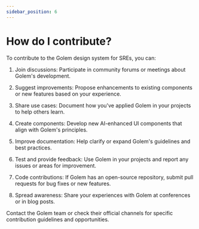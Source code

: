 ```yaml
---
sidebar_position: 6
---
```


# How do I contribute?

To contribute to the Golem design system for SREs, you can:

1. Join discussions: Participate in community forums or meetings about Golem's development.

2. Suggest improvements: Propose enhancements to existing components or new features based on your experience.

3. Share use cases: Document how you've applied Golem in your projects to help others learn.

4. Create components: Develop new AI-enhanced UI components that align with Golem's principles.

5. Improve documentation: Help clarify or expand Golem's guidelines and best practices.

6. Test and provide feedback: Use Golem in your projects and report any issues or areas for improvement.

7. Code contributions: If Golem has an open-source repository, submit pull requests for bug fixes or new features.

8. Spread awareness: Share your experiences with Golem at conferences or in blog posts.

Contact the Golem team or check their official channels for specific contribution guidelines and opportunities.